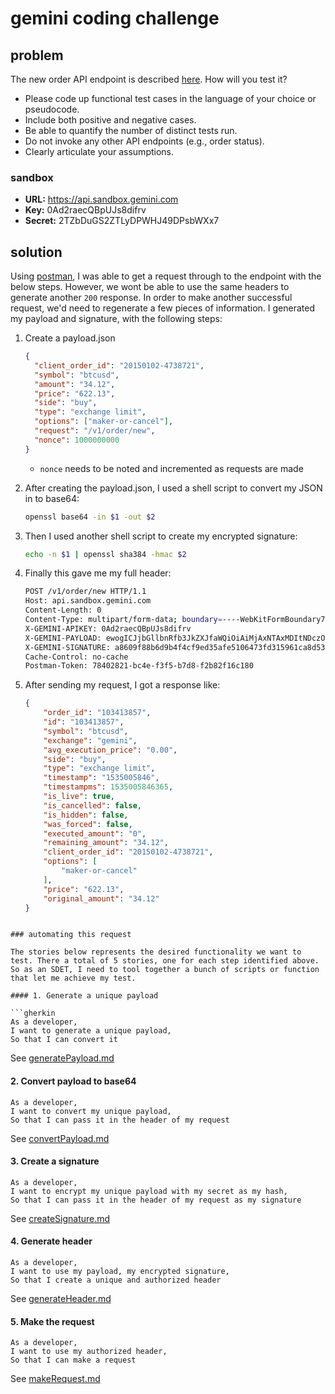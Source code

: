 # gemini coding challenge
## problem
The new order API endpoint is described [here](https://docs.gemini.com/rest-api/#new-order). How will you test it?

* Please code up functional test cases in the language of your choice or pseudocode. 
* Include both positive and negative cases. 
* Be able to quantify the number of distinct tests run. 
* Do not invoke any other API endpoints (e.g., order status). 
* Clearly articulate your assumptions.

### sandbox
* **URL:** https://api.sandbox.gemini.com
* **Key:** 0Ad2raecQBpUJs8difrv 
* **Secret:** 2TZbDuGS2ZTLyDPWHJ49DPsbWXx7 

## solution
Using [postman](https://www.getpostman.com/), I was able to get a request through to the endpoint with the below steps. However, we wont be able to use the same headers to generate another `200` response. In order to make another successful request, we'd need to regenerate a few pieces of information. I generated my payload and signature, with the following steps:

1. Create a payload.json

    ```json
    {
      "client_order_id": "20150102-4738721",
      "symbol": "btcusd",
      "amount": "34.12",
      "price": "622.13",
      "side": "buy",
      "type": "exchange limit",
      "options": ["maker-or-cancel"],
      "request": "/v1/order/new",
      "nonce": 1000000000
    }
    ```
    * `nonce` needs to be noted and incremented as requests are made
2. After creating the payload.json, I used a shell script to convert my JSON in to base64:
    
    ```bash
    openssl base64 -in $1 -out $2
    ```
3. Then I used another shell script to create my encrypted signature:
    
    ```bash
    echo -n $1 | openssl sha384 -hmac $2
    ```
4. Finally this gave me my full header:
    
    ```bash
    POST /v1/order/new HTTP/1.1
    Host: api.sandbox.gemini.com
    Content-Length: 0
    Content-Type: multipart/form-data; boundary=----WebKitFormBoundary7MA4YWxkTrZu0gW
    X-GEMINI-APIKEY: 0Ad2raecQBpUJs8difrv
    X-GEMINI-PAYLOAD: ewogICJjbGllbnRfb3JkZXJfaWQiOiAiMjAxNTAxMDItNDczODcyMSIsCiAgInN5bWJvbCI6ICJidGN1c2QiLAogICJhbW91bnQiOiAiMzQuMTIiLAogICJwcmljZSI6ICI2MjIuMTMiLAogICJzaWRlIjogImJ1eSIsCiAgInR5cGUiOiAiZXhjaGFuZ2UgbGltaXQiLAogICJvcHRpb25zIjogWyJtYWtlci1vci1jYW5jZWwiXSwKICAicmVxdWVzdCI6ICIvdjEvb3JkZXIvbmV3IiwKICAibm9uY2UiOiAxMDAwMDAwMDAwCn0K
    X-GEMINI-SIGNATURE: a8609f88b6d9b4f4cf9ed35afe5106473fd315961ca8d53b1549e5aecfcfe7aba3bac8dd00640570fc772155bdb535d0
    Cache-Control: no-cache
    Postman-Token: 78402821-bc4e-f3f5-b7d8-f2b82f16c180
    ```
5. After sending my request, I got a response like:
    
    ```json
    {
        "order_id": "103413857",
        "id": "103413857",
        "symbol": "btcusd",
        "exchange": "gemini",
        "avg_execution_price": "0.00",
        "side": "buy",
        "type": "exchange limit",
        "timestamp": "1535005846",
        "timestampms": 1535005846365,
        "is_live": true,
        "is_cancelled": false,
        "is_hidden": false,
        "was_forced": false,
        "executed_amount": "0",
        "remaining_amount": "34.12",
        "client_order_id": "20150102-4738721",
        "options": [
            "maker-or-cancel"
        ],
        "price": "622.13",
        "original_amount": "34.12"
    }
```

### automating this request

The stories below represents the desired functionality we want to test. There a total of 5 stories, one for each step identified above. So as an SDET, I need to tool together a bunch of scripts or function that let me achieve my test.

#### 1. Generate a unique payload

```gherkin
As a developer,
I want to generate a unique payload,
So that I can convert it
```
See [generatePayload.md](./generatePayload.md)

#### 2. Convert payload to base64

```gherkin
As a developer, 
I want to convert my unique payload,
So that I can pass it in the header of my request
```
See [convertPayload.md](./convertPayload.md)

#### 3. Create a signature

```gherkin
As a developer, 
I want to encrypt my unique payload with my secret as my hash,
So that I can pass it in the header of my request as my signature
```
See [createSignature.md](./createSignature.md)

#### 4. Generate header 

```gherkin
As a developer, 
I want to use my payload, my encrypted signature,
So that I create a unique and authorized header
```
See [generateHeader.md](./generateHeader.md)

#### 5. Make the request

```gherkin
As a developer, 
I want to use my authorized header,
So that I can make a request
```
See [makeRequest.md](./makeRequest.md)
